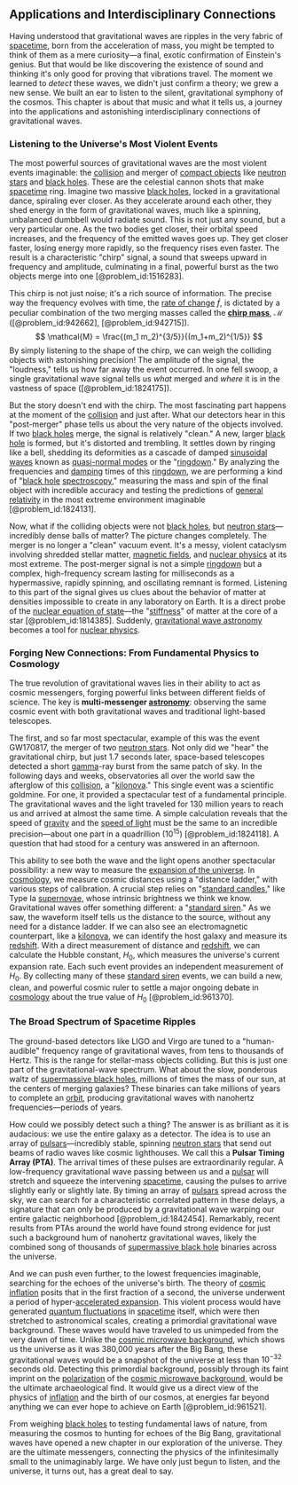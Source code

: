 ## Applications and Interdisciplinary Connections

Having understood that gravitational waves are ripples in the very fabric of [spacetime](@article_id:161512), born from the acceleration of mass, you might be tempted to think of them as a mere curiosity—a final, exotic confirmation of Einstein's genius. But that would be like discovering the existence of sound and thinking it's only good for proving that vibrations travel. The moment we learned to *detect* these waves, we didn't just confirm a theory; we grew a new sense. We built an ear to listen to the silent, gravitational symphony of the cosmos. This chapter is about that music and what it tells us, a journey into the applications and astonishing interdisciplinary connections of gravitational waves.

### Listening to the Universe's Most Violent Events

The most powerful sources of gravitational waves are the most violent events imaginable: the [collision](@article_id:178033) and merger of [compact objects](@article_id:157117) like [neutron stars](@article_id:139189) and [black holes](@article_id:158234). These are the celestial cannon shots that make [spacetime](@article_id:161512) ring. Imagine two massive [black holes](@article_id:158234), locked in a gravitational dance, spiraling ever closer. As they accelerate around each other, they shed energy in the form of gravitational waves, much like a spinning, unbalanced dumbbell would radiate sound. This is not just any sound, but a very particular one. As the two bodies get closer, their orbital speed increases, and the frequency of the emitted waves goes up. They get closer faster, losing energy more rapidly, so the frequency rises even faster. The result is a characteristic "chirp" signal, a sound that sweeps upward in frequency and amplitude, culminating in a final, powerful burst as the two objects merge into one [@problem_id:1516283].

This chirp is not just noise; it's a rich source of information. The precise way the frequency evolves with time, the [rate of change](@article_id:158276) $\dot{f}$, is dictated by a peculiar combination of the two merging masses called the **[chirp mass](@article_id:141431)**, $\mathcal{M}$ ([@problem_id:942662], [@problem_id:942715]).
$$
\mathcal{M} = \frac{(m_1 m_2)^{3/5}}{(m_1+m_2)^{1/5}}
$$
By simply listening to the shape of the chirp, we can weigh the colliding objects with astonishing precision! The amplitude of the signal, the "loudness," tells us how far away the event occurred. In one fell swoop, a single gravitational wave signal tells us *what* merged and *where* it is in the vastness of space ([@problem_id:1824175]).

But the story doesn't end with the chirp. The most fascinating part happens at the moment of the [collision](@article_id:178033) and just after. What our detectors hear in this "post-merger" phase tells us about the very nature of the objects involved. If two [black holes](@article_id:158234) merge, the signal is relatively "clean." A new, larger [black hole](@article_id:158077) is formed, but it's distorted and trembling. It settles down by ringing like a bell, shedding its deformities as a cascade of damped [sinusoidal waves](@article_id:187822) known as [quasi-normal modes](@article_id:189851) or the "[ringdown](@article_id:261011)." By analyzing the frequencies and [damping](@article_id:166857) times of this [ringdown](@article_id:261011), we are performing a kind of "[black hole](@article_id:158077) [spectroscopy](@article_id:137328)," measuring the mass and spin of the final object with incredible accuracy and testing the predictions of [general relativity](@article_id:138534) in the most extreme environment imaginable [@problem_id:1824131].

Now, what if the colliding objects were not [black holes](@article_id:158234), but [neutron stars](@article_id:139189)—incredibly dense balls of matter? The picture changes completely. The merger is no longer a "clean" vacuum event. It's a messy, violent cataclysm involving shredded stellar matter, [magnetic fields](@article_id:271967), and [nuclear physics](@article_id:136167) at its most extreme. The post-merger signal is not a simple [ringdown](@article_id:261011) but a complex, high-frequency scream lasting for milliseconds as a hypermassive, rapidly spinning, and oscillating remnant is formed. Listening to this part of the signal gives us clues about the behavior of matter at densities impossible to create in any laboratory on Earth. It is a direct probe of the [nuclear equation of state](@article_id:159406)—the "[stiffness](@article_id:141521)" of matter at the core of a star [@problem_id:1814385]. Suddenly, [gravitational wave astronomy](@article_id:143840) becomes a tool for [nuclear physics](@article_id:136167).

### Forging New Connections: From Fundamental Physics to Cosmology

The true revolution of gravitational waves lies in their ability to act as cosmic messengers, forging powerful links between different fields of science. The key is **multi-messenger [astronomy](@article_id:262605)**: observing the same cosmic event with both gravitational waves and traditional light-based telescopes.

The first, and so far most spectacular, example of this was the event GW170817, the merger of two [neutron stars](@article_id:139189). Not only did we "hear" the gravitational chirp, but just $1.7$ seconds later, space-based telescopes detected a short [gamma](@article_id:136021)-ray burst from the same patch of sky. In the following days and weeks, observatories all over the world saw the afterglow of this [collision](@article_id:178033), a "[kilonova](@article_id:158151)." This single event was a scientific goldmine. For one, it provided a spectacular test of a fundamental principle. The gravitational waves and the light traveled for 130 million years to reach us and arrived at almost the same time. A simple calculation reveals that the speed of [gravity](@article_id:262981) and the [speed of light](@article_id:263996) must be the same to an incredible precision—about one part in a quadrillion ($10^{15}$) [@problem_id:1824118]. A question that had stood for a century was answered in an afternoon.

This ability to see both the wave and the light opens another spectacular possibility: a new way to measure the [expansion of the universe](@article_id:159987). In [cosmology](@article_id:144426), we measure cosmic distances using a "distance ladder," with various steps of calibration. A crucial step relies on "[standard candles](@article_id:157615)," like Type Ia [supernovae](@article_id:161279), whose intrinsic brightness we think we know. Gravitational waves offer something different: a "[standard siren](@article_id:143677)." As we saw, the waveform itself tells us the distance to the source, without any need for a distance ladder. If we can also see an electromagnetic counterpart, like a [kilonova](@article_id:158151), we can identify the host galaxy and measure its [redshift](@article_id:159451). With a direct measurement of distance and [redshift](@article_id:159451), we can calculate the Hubble constant, $H_0$, which measures the universe's current expansion rate. Each such event provides an independent measurement of $H_0$. By collecting many of these [standard siren](@article_id:143677) events, we can build a new, clean, and powerful cosmic ruler to settle a major ongoing debate in [cosmology](@article_id:144426) about the true value of $H_0$ [@problem_id:961370].

### The Broad Spectrum of Spacetime Ripples

The ground-based detectors like LIGO and Virgo are tuned to a "human-audible" frequency range of gravitational waves, from tens to thousands of Hertz. This is the range for stellar-mass objects colliding. But this is just one part of the gravitational-wave spectrum. What about the slow, ponderous waltz of [supermassive black holes](@article_id:157302), millions of times the mass of our sun, at the centers of merging galaxies? These binaries can take millions of years to complete an [orbit](@article_id:136657), producing gravitational waves with nanohertz frequencies—periods of years.

How could we possibly detect such a thing? The answer is as brilliant as it is audacious: we use the entire galaxy as a detector. The idea is to use an array of [pulsars](@article_id:203020)—incredibly stable, spinning [neutron stars](@article_id:139189) that send out beams of radio waves like cosmic lighthouses. We call this a **Pulsar Timing Array (PTA)**. The arrival times of these pulses are extraordinarily regular. A low-frequency gravitational wave passing between us and a [pulsar](@article_id:160867) will stretch and squeeze the intervening [spacetime](@article_id:161512), causing the pulses to arrive slightly early or slightly late. By timing an array of [pulsars](@article_id:203020) spread across the sky, we can search for a characteristic correlated pattern in these delays, a signature that can only be produced by a gravitational wave warping our entire galactic neighborhood [@problem_id:1842454]. Remarkably, recent results from PTAs around the world have found strong evidence for just such a background hum of nanohertz gravitational waves, likely the combined song of thousands of [supermassive black hole](@article_id:159462) binaries across the universe.

And we can push even further, to the lowest frequencies imaginable, searching for the echoes of the universe's birth. The theory of [cosmic inflation](@article_id:156104) posits that in the first fraction of a second, the universe underwent a period of hyper-[accelerated expansion](@article_id:159107). This violent process would have generated [quantum fluctuations](@article_id:143892) in [spacetime](@article_id:161512) itself, which were then stretched to astronomical scales, creating a primordial gravitational wave background. These waves would have traveled to us unimpeded from the very dawn of time. Unlike the [cosmic microwave background](@article_id:146020), which shows us the universe as it was 380,000 years after the Big Bang, these gravitational waves would be a snapshot of the universe at less than $10^{-32}$ seconds old. Detecting this primordial background, possibly through its faint imprint on the [polarization](@article_id:157624) of the [cosmic microwave background](@article_id:146020), would be the ultimate archaeological find. It would give us a direct view of the physics of [inflation](@article_id:160710) and the birth of our cosmos, at energies far beyond anything we can ever hope to achieve on Earth [@problem_id:961521].

From weighing [black holes](@article_id:158234) to testing fundamental laws of nature, from measuring the cosmos to hunting for echoes of the Big Bang, gravitational waves have opened a new chapter in our exploration of the universe. They are the ultimate messengers, connecting the physics of the infinitesimally small to the unimaginably large. We have only just begun to listen, and the universe, it turns out, has a great deal to say.